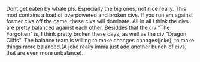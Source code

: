 Dont get eaten by whale pls. Especially the big ones, not nice really. This mod contains a load of overpowered and broken civs. If you run em against former civs off the game, these civs will dominate. All in all I think the civs are pretty balanced against each other. Besiddes that the civ "The Forgotten" is, I think pretty broken these days, as well as the civ "Dragon Cliffs". The balance team is willing to make changes changes(joke), to make things more balanced.(A joke really imma just add another bunch of civs, that are even more unbalance). 
